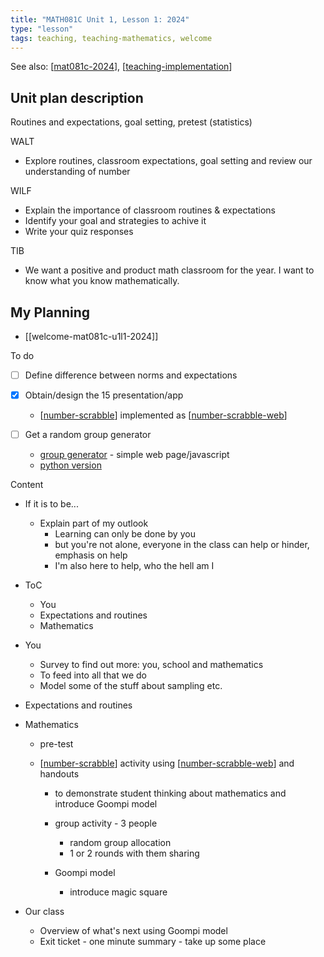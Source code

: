 ```yaml
---
title: "MATH081C Unit 1, Lesson 1: 2024"
type: "lesson"
tags: teaching, teaching-mathematics, welcome
---
```


See also: [[mat081c-2024]], [[teaching-implementation]]

## Unit plan description

Routines and expectations, goal setting, pretest (statistics)

WALT

- Explore routines, classroom expectations, goal setting and review our understanding of number

WILF 

- Explain the importance of classroom routines & expectations
- Identify your goal and strategies to achive it
- Write your quiz responses

TIB 

- We want a positive and product math classroom for the year. I want to know what you know mathematically.

## My Planning

- [[welcome-mat081c-u1l1-2024]]

To do

- [ ] Define difference between norms and expectations
- [x] Obtain/design the 15 presentation/app

    - [[number-scrabble]] implemented as [[number-scrabble-web]]
- [ ] Get a random group generator

    - [group generator](https://github.com/togarci/GroupGenerator) - simple web page/javascript
    - [python version](https://melaniewalsh.github.io/Intro-Cultural-Analytics/02-Python/EXTRA-Randomize-Students.html)

Content


- If it is to be...

    - Explain part of my outlook 
      - Learning can only be done by you
      - but you're not alone, everyone in the class can help or hinder, emphasis on help
      - I'm also here to help, who the hell am I

- ToC

    - You
    - Expectations and routines
    - Mathematics

- You

    - Survey to find out more: you, school and mathematics
    - To feed into all that we do
    - Model some of the stuff about sampling etc.

- Expectations and routines

- Mathematics 

    - pre-test 
    - [[number-scrabble]] activity using [[number-scrabble-web]] and handouts

        - to demonstrate student thinking about mathematics and introduce Goompi model
        - group activity - 3 people

            - random group allocation
            - 1 or 2 rounds with them sharing

        - Goompi model 

            - introduce magic square

- Our class

    - Overview of what's next using Goompi model
    - Exit ticket - one minute summary - take up some place


[//begin]: # "Autogenerated link references for markdown compatibility"
[mat081c-2024]: mat081c-2024 "MAT081C-2024"
[teaching-implementation]: ..%2F..%2Fteaching-implementation "Teaching implementation"
[number-scrabble]: ..%2F..%2F..%2F..%2FRepresentations%2Fnumber-scrabble "Number scrabble (aka Fifteen)"
[number-scrabble-web]: ..%2F..%2F..%2F..%2FCASA%2Fnumber-scrabble-web "Number Scrabble - web implementation"
[//end]: # "Autogenerated link references"